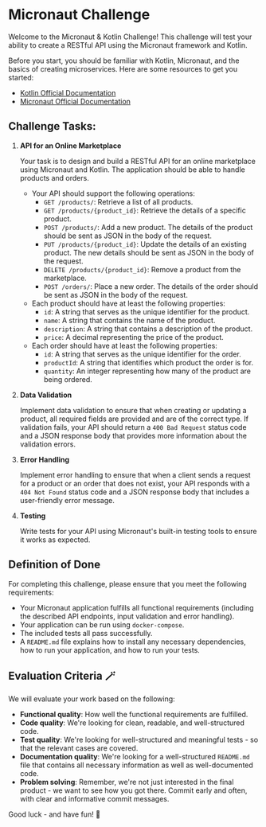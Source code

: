 # Micronaut Challenge

Welcome to the Micronaut & Kotlin Challenge! This challenge will test your ability to create a RESTful API using the
Micronaut framework and Kotlin.

Before you start, you should be familiar with Kotlin, Micronaut, and the basics of creating microservices. Here are some
resources to get you started:

- [Kotlin Official Documentation](https://kotlinlang.org/docs/home.html)
- [Micronaut Official Documentation](https://docs.micronaut.io/latest/guide/index.html)

## Challenge Tasks:

1. **API for an Online Marketplace**

   Your task is to design and build a RESTful API for an online marketplace using Micronaut and Kotlin. The application
   should be able to handle products and orders.

    - Your API should support the following operations:
        - `GET /products/`: Retrieve a list of all products.
        - `GET /products/{product_id}`: Retrieve the details of a specific product.
        - `POST /products/`: Add a new product. The details of the product should be sent as JSON in the body of the
          request.
        - `PUT /products/{product_id}`: Update the details of an existing product. The new details should be sent as
          JSON in the body of the request.
        - `DELETE /products/{product_id}`: Remove a product from the marketplace.
        - `POST /orders/`: Place a new order. The details of the order should be sent as JSON in the body of the
          request.
    - Each product should have at least the following properties:
        - `id`: A string that serves as the unique identifier for the product.
        - `name`: A string that contains the name of the product.
        - `description`: A string that contains a description of the product.
        - `price`: A decimal representing the price of the product.
    - Each order should have at least the following properties:
        - `id`: A string that serves as the unique identifier for the order.
        - `productId`: A string that identifies which product the order is for.
        - `quantity`: An integer representing how many of the product are being ordered.

2. **Data Validation**

   Implement data validation to ensure that when creating or updating a product, all required fields are provided and
   are of the correct type. If validation fails, your API should return a `400 Bad Request` status code and a JSON
   response body that provides more information about the validation errors.

3. **Error Handling**

   Implement error handling to ensure that when a client sends a request for a product or an order that does not exist,
   your API responds with a `404 Not Found` status code and a JSON response body that includes a user-friendly error
   message.

4. **Testing**

   Write tests for your API using Micronaut's built-in testing tools to ensure it works as expected.

## Definition of Done

For completing this challenge, please ensure that you meet the following requirements:

- Your Micronaut application fulfills all functional requirements (including the described API endpoints, input
  validation and error handling).
- Your application can be run using `docker-compose`.
- The included tests all pass successfully.
- A `README.md` file explains how to install any necessary dependencies, how to run your application, and how to run
  your tests.

## Evaluation Criteria 🪄

We will evaluate your work based on the following:

- **Functional quality**: How well the functional requirements are fulfilled.
- **Code quality**: We're looking for clean, readable, and well-structured code.
- **Test quality**: We're looking for well-structured and meaningful tests - so that the relevant cases are covered.
- **Documentation quality**: We're looking for a well-structured `README.md` file that contains all necessary
  information as well as well-documented code.
- **Problem solving**: Remember, we're not just interested in the final product - we want to see how you got there.
  Commit early and often, with clear and informative commit messages.

Good luck - and have fun! 🚀